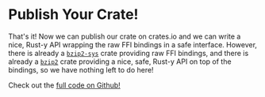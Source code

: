 # Publish Your Crate!

That's it! Now we can publish our crate on crates.io and we can write a nice,
Rust-y API wrapping the raw FFI bindings in a safe interface. However, there is
already a [`bzip2-sys`][bz-sys] crate providing raw FFI bindings, and there is
already a [`bzip2`][bz] crate providing a nice, safe, Rust-y API on top of the
bindings, so we have nothing left to do here!

Check out the [full code on Github!][example]

[bz-sys]: https://crates.io/crates/bzip2-sys
[bz]: https://crates.io/crates/bzip2
[example]: https://github.com/fitzgen/libbindgen-tutorial-bzip2-sys
